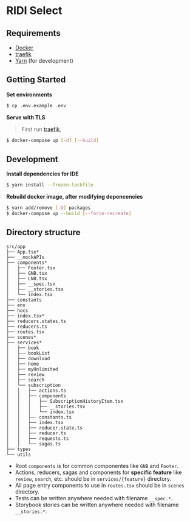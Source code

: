 # RIDI Select

## Requirements

- [Docker](https://www.docker.com/)
- [traefik](https://github.com/ridi/traefik/blob/master/README.md)
- [Yarn](https://yarnpkg.com/) (for development)

## Getting Started

**Set environments**

```sh
$ cp .env.example .env
```

**Serve with TLS**

> First run [traefik](https://github.com/ridi/traefik/blob/master/README.md),

```sh
$ docker-compose up [-d] [--build]
```

## Development

**Install dependencies for IDE**

```sh
$ yarn install --frozen-lockfile
```

**Rebuild docker image, after modifying depencencies**

```sh
$ yarn add/remove [-D] packages
$ docker-compose up --build [--force-recreate]
```

## Directory structure

```
src/app
├── App.tsx*
├── __mockAPIs
├── components*
│   ├── Footer.tsx
│   ├── GNB.tsx
│   ├── LNB.tsx
│   ├── __spec.tsx
│   ├── __stories.tsx
│   └── index.tsx
├── constants
├── env
├── hocs
├── index.tsx*
├── reducers.states.ts
├── reducers.ts
├── routes.tsx
├── scenes*
├── services*
│   ├── book
│   ├── bookList
│   ├── download
│   ├── home
│   ├── myUnlimited
│   ├── review
│   ├── search
│   └── subscription
│   │   ├── actions.ts
│   │   ├── components
│   │   │   ├── SubscriptionHistoryItem.tsx
│   │   │   ├── __stories.tsx
│   │   │   └── index.tsx
│   │   ├── constants.ts
│   │   ├── index.tsx
│   │   ├── reducer.state.ts
│   │   ├── reducer.ts
│   │   ├── requests.ts
│   │   └── sagas.ts
├── types
└── utils
```

- Root `components` is for common componentes like `GNB` and `Footer`.
- Actions, reducers, sagas and components for **specific feature** like `review`, `search`, etc. should be in `services/{feature}` directory.
- All page entry components to use in `routes.tsx` should be in `scenes` directory.
- Tests can be written anywhere needed with filename `__spec.*`.
- Storybook stories can be written anywhere needed with filename `__stories.*`.
